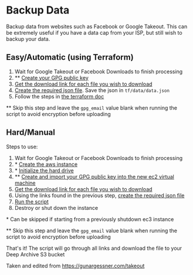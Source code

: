 # Backup Data
Backup data from websites such as Facebook or Google Takeout. This can be extremely useful if you have a data cap from your ISP, but still wish to backup your data.

## Easy/Automatic (using Terraform)
1. Wait for Google Takeout or Facebook Downloads to finish processing
1. \*\* [Create your GPG public key](./docs/automatic/gpg.md)
1. [Get the download link for each file you wish to download](./docs/download_link.md)
1. [Create the required json file](./docs/create_required_data_file.md). Save the json in `tf/data/data.json`
1. Follow the steps in [the terraform doc](./docs/automatic/terraform.md)

\*\* Skip this step and leave the `gpg_email` value blank when running the script to avoid encryption before uploading

## Hard/Manual
Steps to use:
1. Wait for Google Takeout or Facebook Downloads to finish processing
1. \* [Create the aws instance](./docs/manual/aws_instance.md)
1. \* [Initialize the hard drive](./docs/manual/initialize_hdd.md)
1. \*\* [Create and import your GPG public key into the new ec2 virtual machine](./docs/manual/gpg.md)
1. [Get the download link for each file you wish to download](./docs/download_link.md)
1. Using the links found in the previous step, [create the required json file](./docs/create_required_data_file.md)
1. [Run the script](./docs/manual/run_the_script.md)
1. Destroy or shut down the instance

\* Can be skipped if starting from a previously shutdown ec3 instance

\*\* Skip this step and leave the `gpg_email` value blank when running the script to avoid encryption before uploading

That's it! The script will go through all links and download the file to your Deep Archive S3 bucket

Taken and edited from https://gunargessner.com/takeout
